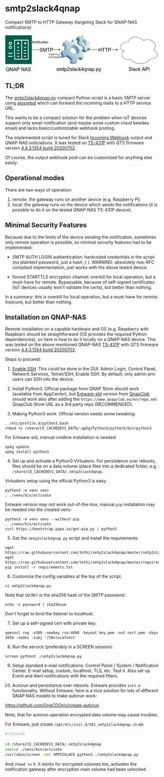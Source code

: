 # smtp2slack4qnap
Compact SMTP to HTTP Gateway (targeting Slack for QNAP-NAS notifications)

![](./diagram.png)

## TL;DR

The [smtp2slack4qnap.py](./smtp2slack4qnap.py) compact Python
script is a basic SMTP server using
[aiosmtpd](https://github.com/aio-libs/aiosmtpd) which can forward the
incoming mails to a HTTP service URL.

This wants to be a compact solution for the problem when IoT devices
support only email notification (and maybe some custom cloud besides email)
and lacks basic/customizable webhook posting.

The implemented script is tuned for Slack
[Incoming Webhook](https://api.slack.com/messaging/webhooks) output
and QNAP-NAS noticiations. It was tested on
[TS-431P](https://www.qnap.com/hu-hu/product/ts-431p/specs/hardware)
with QTS firmware version
[4.4.3.1354 build 20200702](https://download.qnap.com/Storage/TS-131P_231P_431P_X31+_X31K/TS-131P_231P_431P_X31+_X31K_20200702-4.4.3.1354.zip).

Of course, the output webhook post can be customized for anything else easily.

## Operational modes

There are two ways of operation:

1. remote: the gateway runs on another device (e.g. Raspberry Pi)
2. local: the gateway runs on the device which sends the notifications
(it is possible to do it on the tested QNAP-NAS TS-431P device).

## Minimal Security Features

Because due to the limits of the device sending the notification,
sometimes only remote operation is possible, so minimal security features
had to be implemented:

* SMTP AUTH LOGIN authentication: hardcoded credentials in the script
(no plaintext password, just a hash ;) ). WARNING: absolutely non-RFC
compliant implementation, just works with the above tested device.

* forced STARTTLS encryption channel: overkill for local operation,
but a must-have for remote. Bypassable, because of self-signed
certificates (IoT devices usually won't validate the certs),
but better than nothing.

In a summary: this is overkill for local operation, but a must-have for remote.
Insecure, but better than nothing.

## Installation on QNAP-NAS

Remote installation on a capable hardware and OS (e.g. Raspberry
with Raspbian) should be straightforward (OS provides the required
Python dependencies), so here is how to do it locally on a QNAP-NAS
device. This was tested on the above mentioned QNAP-NAS
[TS-431P](https://www.qnap.com/hu-hu/product/ts-431p/specs/hardware)
with QTS firmware version
[4.4.3.1354 build 20200702](https://download.qnap.com/Storage/TS-131P_231P_431P_X31+_X31K/TS-131P_231P_431P_X31+_X31K_20200702-4.4.3.1354.zip).

Steps to proceed:

1. [Enable SSH](https://wiki.qnap.com/wiki/How_to_SSH_into_your_QNAP_device).
This could be done in the GUI: Admin Login, Control Panel, Network Services,
Telnet/SSH, Enable SSH. By default, only admin priv users can SSH into the
device.

2. Install Python3. Official package from QNAP Store should work
(available from AppCenter), but
[Entware-std](https://www.qnapclub.eu/en/qpkg/556) version from
[QnapClub](https://www.qnapclub.eu/en/howto/1) should work also
after adding the `https://www.qnapclub.eu/en/repo.xml`
QnapClub Store URL as a 3rd party repo (RECOMMENDED).

3. Making Python3 work. Official version needs some tweaking:

```
. /etc/profile.d/python3.bash
chmod +x /share/CE_CACHEDEV1_DATA/.qpkg/Python3/python3/bin/python3
```

For Entware-std, manual cmdline installation is needed:

```
opkg update
opkg install python3
```

4. Set up and activate a Python3 Virtualenv. For persistence over
reboots, files should be on a data volume (place files into a
dedicated folder, e.g.: `/share/CE_CACHEDEV1_DATA/.smtp2slack4qnap`.

Virtualenv setup using the official Python3 is easy:

```
python3 -m venv venv
. ./venv/bin/activate
```

Entware version may not work out-of-the-box,
manual `pip` installation may be needed into the created venv:

```
python3 -m venv venv --without-pip
. ./venv/bin/activate
curl https://bootstrap.pypa.io/get-pip.py | python3
```

5. Get the `smtp2slack4qnap.py` script and install the requirements:

```
wget https://raw.githubusercontent.com/tothi/smtp2slack4qnap/master/smtp2slack4qnap.py
wget https://raw.githubusercontent.com/tothi/smtp2slack4qnap/master/requirements.txt
pip install -r requirements.txt
```

6. Customize the config variables at the top of the script.

```
vi smtp2slack4qnap.py
```

Note that `SECRET` is the sha256 hash of the SMTP password:

```
echo -n password | sha256sum
```

Don't forget to bind the listener to localhost.

7. Set up a self-signed cert with private key:

```
openssl req -x509 -newkey rsa:4096 -keyout key.pem -out cert.pem -days 3650 -nodes -subj '/CN=localhost'
```

8. Run the service (preferably in a SCREEN session):

```
screen python3 ./smtp2slack4qnap.py
```

9. Setup standard e-mail notifications: Control Panel / System /
Notification Center. E-mail setup, custom, localhost, TLS, etc. Test it.
Also set up Event and Alert notifications with the required filters.

10. Autorun and persistance over reboots. Entware provides
`init.d` functionality. Without Entware, here is a nice solution
for lots of different QNAP NAS models to make autorun work:

https://github.com/OneCDOnly/create-autorun

Note, that for autorun operation encrypted data volume may
cause troubles.

For Entware, just create `/opt/etc/init.d/S01_smtp2slack4qnap.sh` as:

```bash
#!/bin/sh

cd /share/CE_CACHEDEV1_DATA/.smtp2slack4qnap
source ./venv/bin/activate
/usr/sbin/screen -dmS SMTP2SLACK python3 ./smtp2slack4qnap.py
```

And `chmod +x` it. It works for encrypted volumes too, activates
the notification gateway after encryption main volume had been
unlocked.

